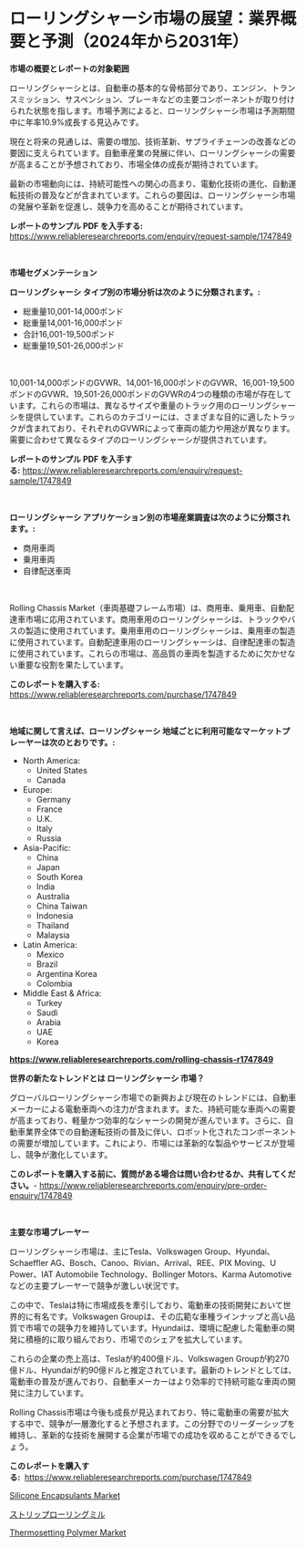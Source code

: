 <p><h1>ローリングシャーシ市場の展望：業界概要と予測（2024年から2031年）</h1></p><p><strong>市場の概要とレポートの対象範囲</strong></p>
<p><p>ローリングシャーシとは、自動車の基本的な骨格部分であり、エンジン、トランスミッション、サスペンション、ブレーキなどの主要コンポーネントが取り付けられた状態を指します。市場予測によると、ローリングシャーシ市場は予測期間中に年率10.9%成長する見込みです。</p><p>現在と将来の見通しは、需要の増加、技術革新、サプライチェーンの改善などの要因に支えられています。自動車産業の発展に伴い、ローリングシャーシの需要が高まることが予想されており、市場全体の成長が期待されています。</p><p>最新の市場動向には、持続可能性への関心の高まり、電動化技術の進化、自動運転技術の普及などが含まれています。これらの要因は、ローリングシャーシ市場の発展や革新を促進し、競争力を高めることが期待されています。</p></p>
<p><strong>レポートのサンプル PDF を入手する:</strong> <a href="https://www.reliableresearchreports.com/enquiry/request-sample/1747849">https://www.reliableresearchreports.com/enquiry/request-sample/1747849</a></p>
<p>&nbsp;</p>
<p><strong>市場セグメンテーション</strong></p>
<p><strong>ローリングシャーシ タイプ別の市場分析は次のように分類されます。:</strong></p>
<p><ul><li>総重量10,001-14,000ポンド</li><li>総重量14,001-16,000ポンド</li><li>合計16,001-19,500ポンド</li><li>総重量19,501-26,000ポンド</li></ul></p>
<p>&nbsp;</p>
<p><p>10,001-14,000ポンドのGVWR、14,001-16,000ポンドのGVWR、16,001-19,500ポンドのGVWR、19,501-26,000ポンドのGVWRの4つの種類の市場が存在しています。これらの市場は、異なるサイズや重量のトラック用のローリングシャーシを提供しています。これらのカテゴリーには、さまざまな目的に適したトラックが含まれており、それぞれのGVWRによって車両の能力や用途が異なります。需要に合わせて異なるタイプのローリングシャーシが提供されています。</p></p>
<p><strong>レポートのサンプル PDF を入手する:</strong>&nbsp;<a href="https://www.reliableresearchreports.com/enquiry/request-sample/1747849">https://www.reliableresearchreports.com/enquiry/request-sample/1747849</a></p>
<p>&nbsp;</p>
<p><strong> ローリングシャーシ アプリケーション別の市場産業調査は次のように分類されます。:</strong></p>
<p><ul><li>商用車両</li><li>乗用車両</li><li>自律配送車両</li></ul></p>
<p>&nbsp;</p>
<p><p>Rolling Chassis Market（車両基礎フレーム市場）は、商用車、乗用車、自動配達車市場に応用されています。商用車用のローリングシャーシは、トラックやバスの製造に使用されています。乗用車用のローリングシャーシは、乗用車の製造に使用されています。自動配達車用のローリングシャーシは、自律配達車の製造に使用されています。これらの市場は、高品質の車両を製造するために欠かせない重要な役割を果たしています。</p></p>
<p><strong>このレポートを購入する:</strong>&nbsp; <a href="https://www.reliableresearchreports.com/purchase/1747849">https://www.reliableresearchreports.com/purchase/1747849</a></p>
<p>&nbsp;</p>
<p><strong>地域に関して言えば、ローリングシャーシ 地域ごとに利用可能なマーケットプレーヤーは次のとおりです。:</strong></p>
<p><ul>
    <li>
        North America:
        <ul>
            <li>United States</li>
            <li>Canada</li>
        </ul>
    </li>
    <li>
        Europe:
        <ul>
            <li>Germany</li>
            <li>France</li>
            <li>U.K.</li>
            <li>Italy</li>
            <li>Russia</li>
        </ul>
    </li>
    <li>
        Asia-Pacific:
        <ul>
            <li>China</li>
            <li>Japan</li>
            <li>South Korea</li>
            <li>India</li>
            <li>Australia</li>
            <li>China Taiwan</li>
            <li>Indonesia</li>
            <li>Thailand</li>
            <li>Malaysia</li>
        </ul>
    </li>
    <li>
        Latin America:
        <ul>
            <li>Mexico</li>
            <li>Brazil</li>
            <li>Argentina Korea</li>
            <li>Colombia</li>
        </ul>
    </li>
    <li>
        Middle East & Africa:
        <ul>
            <li>Turkey</li>
            <li>Saudi</li>
            <li>Arabia</li>
            <li>UAE</li>
            <li>Korea</li>
        </ul>
    </li>
    </ul></p>
<p><strong><a href="https://www.reliableresearchreports.com/rolling-chassis-r1747849">https://www.reliableresearchreports.com/rolling-chassis-r1747849</a></strong>&nbsp;</p>
<p><strong>世界の新たなトレンドとは ローリングシャーシ 市場？</strong></p>
<p><p>グローバルローリングシャーシ市場での新興および現在のトレンドには、自動車メーカーによる電動車両への注力が含まれます。また、持続可能な車両への需要が高まっており、軽量かつ効率的なシャーシの開発が進んでいます。さらに、自動車業界全体での自動運転技術の普及に伴い、ロボット化されたコンポーネントの需要が増加しています。これにより、市場には革新的な製品やサービスが登場し、競争が激化しています。</p></p>
<p><strong>このレポートを購入する前に、質問がある場合は問い合わせるか、共有してください。</strong>- <a href="https://www.reliableresearchreports.com/enquiry/pre-order-enquiry/1747849">https://www.reliableresearchreports.com/enquiry/pre-order-enquiry/1747849</a></p>
<p>&nbsp;</p>
<p><strong>主要な市場プレーヤー</strong></p>
<p><p>ローリングシャーシ市場は、主にTesla、Volkswagen Group、Hyundai、Schaeffler AG、Bosch、Canoo、Rivian、Arrival、REE、PIX Moving、U Power、IAT Automobile Technology、Bollinger Motors、Karma Automotiveなどの主要プレーヤーで競争が激しい状況です。</p><p>この中で、Teslaは特に市場成長を牽引しており、電動車の技術開発において世界的に有名です。Volkswagen Groupは、その広範な車種ラインナップと高い品質で市場での競争力を維持しています。Hyundaiは、環境に配慮した電動車の開発に積極的に取り組んでおり、市場でのシェアを拡大しています。</p><p>これらの企業の売上高は、Teslaが約400億ドル、Volkswagen Groupが約270億ドル、Hyundaiが約90億ドルと推定されています。最新のトレンドとしては、電動車の普及が進んでおり、自動車メーカーはより効率的で持続可能な車両の開発に注力しています。</p><p>Rolling Chassis市場は今後も成長が見込まれており、特に電動車の需要が拡大する中で、競争が一層激化すると予想されます。この分野でのリーダーシップを維持し、革新的な技術を展開する企業が市場での成功を収めることができるでしょう。</p></p>
<p><strong>このレポートを購入する:</strong>&nbsp;&nbsp;<a href="https://www.reliableresearchreports.com/purchase/1747849">https://www.reliableresearchreports.com/purchase/1747849</a></p>
<p><p><a href="https://www.linkedin.com/pulse/silicone-encapsulants-market-analysis-size-global-industry-8x9ke?trackingId=06WBQyhy2kWllRqhaKLAVA%3D%3D">Silicone Encapsulants Market</a></p><p><a href="https://github.com/lily-u-genius/Market-Research-Report-List-1/blob/main/649061125711.md">ストリップローリングミル</a></p><p><a href="https://www.linkedin.com/pulse/decoding-thermosetting-polymer-market-deep-dive-latest-trends-zueve?trackingId=1ItrFv%2FjI33ns5qs7KpbUQ%3D%3D">Thermosetting Polymer Market</a></p></p>